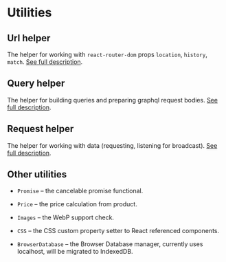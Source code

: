 # Utilities

## Url helper

The helper for working with `react-router-dom` props `location`, `history`, `match`. [See full description](./Utilities/01-Url.md).

## Query helper

The helper for building queries and preparing graphql request bodies. [See full description](./Utilities/02-Query.md).

## Request helper

The helper for working with data (requesting, listening for broadcast). [See full description](./Utilities/03-Request.md).

## Other utilities

- `Promise` – the cancelable promise functional.

- `Price` – the price calculation from product.

- `Images` – the WebP support check.

- `CSS` – the CSS custom property setter to React referenced components.

- `BrowserDatabase` – the Browser Database manager, currently uses localhost, will be migrated to IndexedDB.
